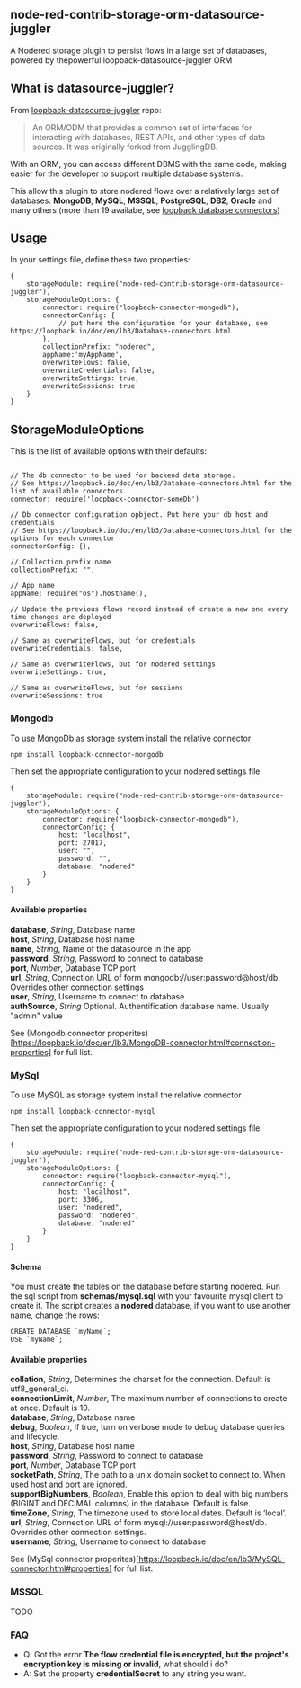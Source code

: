 ## node-red-contrib-storage-orm-datasource-juggler
A Nodered storage plugin to persist flows in a large set of databases, powered by thepowerful loopback-datasource-juggler ORM


## What is datasource-juggler?
From [loopback-datasource-juggler](https://github.com/strongloop/loopback-datasource-juggler) repo:
> An ORM/ODM that provides a common set of interfaces for interacting with databases, REST APIs, and other types of data sources. It was originally forked from JugglingDB.

With an ORM, you can access different DBMS with the same code, making easier for the developer to support multiple database systems.

This allow this plugin to store nodered flows over a relatively large set of databases: **MongoDB**, **MySQL**, **MSSQL**, **PostgreSQL**, **DB2**, **Oracle** and many others (more than 19 availabe, see [loopback database connectors](https://loopback.io/doc/en/lb3/Database-connectors.html))

## Usage
In your settings file, define these two properties:
```
{
    storageModule: require("node-red-contrib-storage-orm-datasource-juggler"),
    storageModuleOptions: {
        connector: require("loopback-connector-mongodb"),
        connectorConfig: {
            // put here the configuration for your database, see https://loopback.io/doc/en/lb3/Database-connectors.html
        },
        collectionPrefix: "nodered",
        appName:'myAppName',
        overwriteFlows: false,
        overwriteCredentials: false,
        overwriteSettings: true,
        overwriteSessions: true
    }
}
```

## StorageModuleOptions
This is the list of available options with their defaults:

```

// The db connector to be used for backend data storage.
// See https://loopback.io/doc/en/lb3/Database-connectors.html for the list of available connectors.
connector: require('loopback-connector-someDb')

// Db connector configuration opbject. Put here your db host and credentials
// See https://loopback.io/doc/en/lb3/Database-connectors.html for the options for each connector
connectorConfig: {}, 

// Collection prefix name
collectionPrefix: "",

// App name
appName: require("os").hostname(),

// Update the previous flows record instead of create a new one every time changes are deployed
overwriteFlows: false,

// Same as overwriteFlows, but for credentials
overwriteCredentials: false,

// Same as overwriteFlows, but for nodered settings
overwriteSettings: true,

// Same as overwriteFlows, but for sessions
overwriteSessions: true

```


### Mongodb
To use MongoDb as storage system install the relative connector 

```
npm install loopback-connector-mongodb
```

Then set the appropriate configuration to your nodered settings file

```
{
    storageModule: require("node-red-contrib-storage-orm-datasource-juggler"),
    storageModuleOptions: {
        connector: require("loopback-connector-mongodb"),
        connectorConfig: {
            host: "localhost",
            port: 27017,
            user: "",
            password: "",
            database: "nodered"
        }
    }
}
```

#### Available properties

**database**, *String*, Database name   
**host**, *String*, Database host name   
**name**, *String*, Name of the datasource in the app   
**password**, *String*, Password to connect to database   
**port**, *Number*, Database TCP port   
**url**, *String*, Connection URL of form mongodb://user:password@host/db. Overrides other connection settings   
**user**, *String*, Username to connect to database   
**authSource**, *String* Optional. Authentification database name. Usually "admin" value   

See (Mongodb connector properites)[https://loopback.io/doc/en/lb3/MongoDB-connector.html#connection-properties] for full list.


### MySql
To use MySQL as storage system install the relative connector 

```
npm install loopback-connector-mysql
```

Then set the appropriate configuration to your nodered settings file

```
{
    storageModule: require("node-red-contrib-storage-orm-datasource-juggler"),
    storageModuleOptions: {
        connector: require("loopback-connector-mysql"),
        connectorConfig: {
            host: "localhost",
            port: 3306,
            user: "nodered",
            password: "nodered",
            database: "nodered"
        }
    }
}

```

#### Schema 

You must create the tables on the database before starting nodered. Run the sql script from **schemas/mysql.sql** with your favourite mysql client to create it. The script creates a **nodered** database, if you want to use another name, change the rows:

```
CREATE DATABASE `myName`;
USE `myName`;
```

#### Available properties

**collation**, *String*, Determines the charset for the connection. Default is utf8_general_ci.   
**connectionLimit**, *Number*, The maximum number of connections to create at once. Default is 10.   
**database**, *String*, Database name   
**debug**, *Boolean*, If true, turn on verbose mode to debug database queries and lifecycle.   
**host**, *String*, Database host name   
**password**, *String*, Password to connect to database   
**port**, *Number*, Database TCP port   
**socketPath**, *String*, The path to a unix domain socket to connect to. When used host and port are ignored.   
**supportBigNumbers**, *Boolean*, Enable this option to deal with big numbers (BIGINT and DECIMAL columns) in the database. Default is false.   
**timeZone**, *String*, The timezone used to store local dates. Default is ‘local’.   
**url**, *String*, Connection URL of form mysql://user:password@host/db. Overrides other connection settings.   
**username**, *String*, Username to connect to database   

See (MySql connector properites)[https://loopback.io/doc/en/lb3/MySQL-connector.html#properties] for full list.

### MSSQL
TODO



### FAQ

- Q: Got the error **The flow credential file is encrypted, but the project's encryption key is missing or invalid**, what should i do? 
- A: Set the property **credentialSecret** to any string you want.

